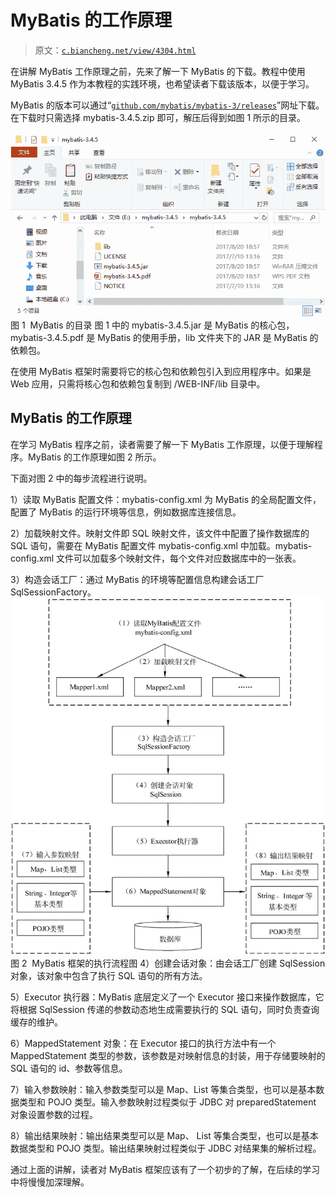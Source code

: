 # MyBatis 的工作原理

> 原文：[`c.biancheng.net/view/4304.html`](http://c.biancheng.net/view/4304.html)

在讲解 MyBatis 工作原理之前，先来了解一下 MyBatis 的下载。教程中使用 MyBatis 3.4.5 作为本教程的实践环境，也希望读者下载该版本，以便于学习。

MyBatis 的版本可以通过“[`github.com/mybatis/mybatis-3/releases`](https://github.com/mybatis/mybatis-3/releases)”网址下载。在下载时只需选择 mybatis-3.4.5.zip 即可，解压后得到如图 1 所示的目录。

![MyBatis 的目录](img/a6f7dff19e18a0f164b0865eb6a506f5.png)
图 1  MyBatis 的目录
图 1 中的 mybatis-3.4.5.jar 是 MyBatis 的核心包，mybatis-3.4.5.pdf 是 MyBatis 的使用手册，lib 文件夹下的 JAR 是 MyBatis 的依赖包。

在使用 MyBatis 框架时需要将它的核心包和依赖包引入到应用程序中。如果是 Web 应用，只需将核心包和依赖包复制到 /WEB-INF/lib 目录中。

## MyBatis 的工作原理

在学习 MyBatis 程序之前，读者需要了解一下 MyBatis 工作原理，以便于理解程序。MyBatis 的工作原理如图 2 所示。

下面对图 2 中的每步流程进行说明。

1）读取 MyBatis 配置文件：mybatis-config.xml 为 MyBatis 的全局配置文件，配置了 MyBatis 的运行环境等信息，例如数据库连接信息。

2）加载映射文件。映射文件即 SQL 映射文件，该文件中配置了操作数据库的 SQL 语句，需要在 MyBatis 配置文件 mybatis-config.xml 中加载。mybatis-config.xml 文件可以加载多个映射文件，每个文件对应数据库中的一张表。

3）构造会话工厂：通过 MyBatis 的环境等配置信息构建会话工厂 SqlSessionFactory。![MyBatis 框架的执行流程图](img/1c94e0b46c638c0b454ccaea1ca359bf.png)
图 2  MyBatis 框架的执行流程图
4）创建会话对象：由会话工厂创建 SqlSession 对象，该对象中包含了执行 SQL 语句的所有方法。

5）Executor 执行器：MyBatis 底层定义了一个 Executor 接口来操作数据库，它将根据 SqlSession 传递的参数动态地生成需要执行的 SQL 语句，同时负责查询缓存的维护。

6）MappedStatement 对象：在 Executor 接口的执行方法中有一个 MappedStatement 类型的参数，该参数是对映射信息的封装，用于存储要映射的 SQL 语句的 id、参数等信息。

7）输入参数映射：输入参数类型可以是 Map、List 等集合类型，也可以是基本数据类型和 POJO 类型。输入参数映射过程类似于 JDBC 对 preparedStatement 对象设置参数的过程。

8）输出结果映射：输出结果类型可以是 Map、 List 等集合类型，也可以是基本数据类型和 POJO 类型。输出结果映射过程类似于 JDBC 对结果集的解析过程。

通过上面的讲解，读者对 MyBatis 框架应该有了一个初步的了解，在后续的学习中将慢慢加深理解。